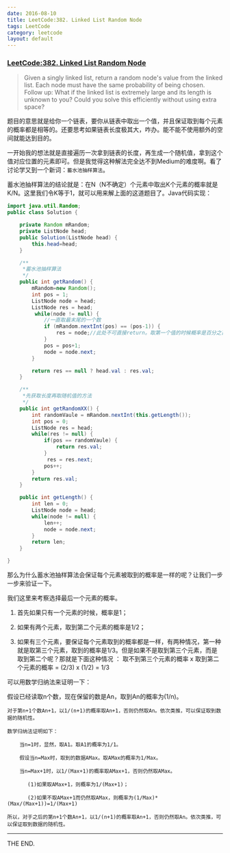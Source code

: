 ```yaml
---
date: 2016-08-10
title: LeetCode:382. Linked List Random Node
tags: LeetCode
category: leetcode
layout: default
---
```


### [LeetCode:382. Linked List Random Node](https://leetcode.com/problems/linked-list-random-node/)

> Given a singly linked list, return a random node's value from the linked list. Each node must have the same probability of being chosen.
Follow up:
What if the linked list is extremely large and its length is unknown to you? Could you solve this efficiently without using extra space?

<!--more-->

题目的意思就是给你一个链表，要你从链表中取出一个值，并且保证取到每个元素的概率都是相等的。还要思考如果链表长度极其大，咋办。能不能不使用额外的空间就能达到目的。

一开始我的想法就是直接遍历一次拿到链表的长度，再生成一个随机值，拿到这个值对应位置的元素即可。但是我觉得这种解法完全达不到Medium的难度啊。看了讨论学又到一个新词：`蓄水池抽样算法`。

蓄水池抽样算法的结论就是：在N（N不确定）个元素中取出K个元素的概率就是 K/N。这里我们令K等于1，就可以用来解上面的这道题目了。Java代码实现：

```java
import java.util.Random;
public class Solution {

    private Random mRandom;
    private ListNode head;
    public Solution(ListNode head) {
        this.head=head;
    }

    /**
     *蓄水池抽样算法
     */
    public int getRandom() {
        mRandom=new Random();
        int pos = 1;
        ListNode node = head;
        ListNode res = head;
         while(node != null) {
            //一直取最末尾的一个数
            if (mRandom.nextInt(pos) == (pos-1)) {
                res = node;//此处不可直接return。取第一个值的时候概率是百分之百，直接返回。
            }
            pos = pos+1;
            node = node.next;
        }

        return res == null ? head.val : res.val;
    }

    /**
     *先获取长度再取随机值的方法
     */
    public int getRandomXX() {
        int randomVaule = mRandom.nextInt(this.getLength());
        int pos = 0;
        ListNode res = head;
        while(res != null) {
            if(pos == randomVaule) {
                return res.val;
            }
             res = res.next;
            pos++;
        }
        return res.val;
    }

    public int getLength() {
        int len = 0;
        ListNode node = head;
        while(node != null) {
            len++;
            node = node.next;
        }
        return len;
    }

}
```

那么为什么蓄水池抽样算法会保证每个元素被取到的概率是一样的呢？让我们一步一步来验证一下。

我们这里来考察选择最后一个元素的概率。

1. 首先如果只有一个元素的时候，概率是1；

2. 如果有两个元素，取到第二个元素的概率是1/2；

3. 如果有三个元素，要保证每个元素取到的概率都是一样，有两种情况，第一种就是取第三个元素，取到的概率是1/3。但是如果不是取到第三个元素，而是取到第二个呢？那就是下面这种情况 ： 取不到第三个元素的概率 x 取到第二个元素的概率 = (2/3) x (1/2) = 1/3

可以用数学归纳法来证明一下：

假设已经读取n个数，现在保留的数是An，取到An的概率为(1/n)。

```
对于第n+1个数An+1，以1/(n+1)的概率取An+1，否则仍然取An。依次类推，可以保证取到数据的随机性。

数学归纳法证明如下：

    当n=1时，显然，取A1。取A1的概率为1/1。

    假设当n=Max时，取到的数据AMax。取AMax的概率为1/Max。

    当n=Max+1时，以1/(Max+1)的概率取AMax+1，否则仍然取AMax。

　　　　(1)如果取AMax+1，则概率为1/(Max+1)；

　　　　(2)如果不取AMax+1而仍然取AMax，则概率为(1/Max)*(Max/(Max+1))=1/(Max+1)

所以，对于之后的第n+1个数An+1，以1/(n+1)的概率取An+1，否则仍然取An。依次类推，可以保证取到数据的随机性。
```

- - -
THE END.
